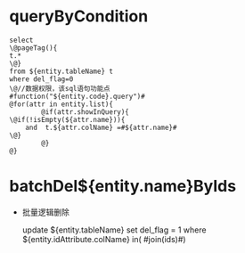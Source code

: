 queryByCondition
===


    select 
    \@pageTag(){
    t.*
    \@}
    from ${entity.tableName} t
    where del_flag=0 
    \@//数据权限，该sql语句功能点  
    #function("${entity.code}.query")#
    @for(attr in entity.list){
    		@if(attr.showInQuery){
    \@if(!isEmpty(${attr.name})){
        and  t.${attr.colName} =#${attr.name}#
    \@}
    		@}
    @}
    
    
    

batchDel${entity.name}ByIds
===

* 批量逻辑删除

    update ${entity.tableName} set del_flag = 1 where ${entity.idAttribute.colName}  in( #join(ids)#)
    
